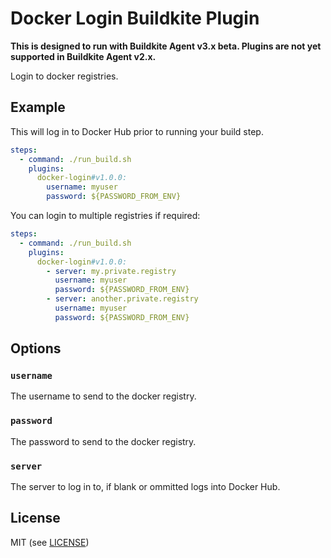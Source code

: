 # Docker Login Buildkite Plugin

__This is designed to run with Buildkite Agent v3.x beta. Plugins are not yet supported in Buildkite Agent v2.x.__

Login to docker registries. 

## Example

This will log in to Docker Hub prior to running your build step.

```yml
steps:
  - command: ./run_build.sh
    plugins:
      docker-login#v1.0.0:
        username: myuser
        password: ${PASSWORD_FROM_ENV}
```

You can login to multiple registries if required:

```yml
steps:
  - command: ./run_build.sh
    plugins:
      docker-login#v1.0.0:
        - server: my.private.registry 
          username: myuser
          password: ${PASSWORD_FROM_ENV}
        - server: another.private.registry 
          username: myuser
          password: ${PASSWORD_FROM_ENV}
```

## Options

### `username`

The username to send to the docker registry.

### `password`

The password to send to the docker registry.

### `server`

The server to log in to, if blank or ommitted logs into Docker Hub.


## License

MIT (see [LICENSE](LICENSE))